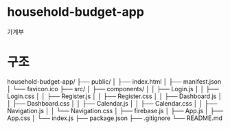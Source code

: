# household-budget-app
가계부

# 구조
household-budget-app/
├── public/
│   ├── index.html
│   ├── manifest.json
│   └── favicon.ico
├── src/
│   ├── components/
│   │   ├── Login.js
│   │   ├── Login.css
│   │   ├── Register.js
│   │   ├── Register.css
│   │   ├── Dashboard.js
│   │   ├── Dashboard.css
│   │   ├── Calendar.js
│   │   ├── Calendar.css
│   │   ├── Navigation.js
│   │   └── Navigation.css
│   ├── firebase.js
│   ├── App.js
│   ├── App.css
│   └── index.js
├── package.json
├── .gitignore
└── README.md
